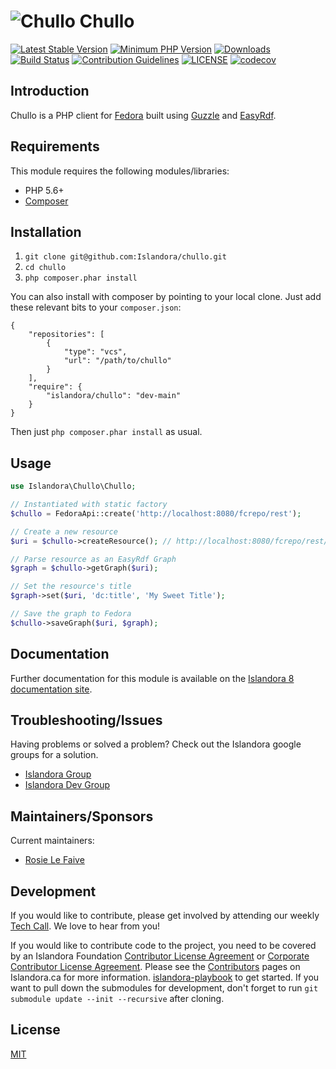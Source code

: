 # ![Chullo](https://cloud.githubusercontent.com/assets/2371345/15409650/21fd66a6-1dec-11e6-9fb3-4a1554a0fb3d.png) Chullo

[![Latest Stable Version](https://img.shields.io/packagist/v/Islandora/chullo.svg?style=flat-square)](https://packagist.org/packages/islandora/chullo)
[![Minimum PHP Version](https://img.shields.io/badge/php-%3E%3D%205.6-8892BF.svg?style=flat-square)](https://php.net/)
[![Downloads](https://img.shields.io/packagist/dt/islandora/chullo.svg?style=flat-square)](https://packagist.org/packages/islandora/chullo)
[![Build Status](https://travis-ci.org/Islandora/chullo.svg?branch=main)](https://travis-ci.org/Islandora/chullo)
[![Contribution Guidelines](http://img.shields.io/badge/CONTRIBUTING-Guidelines-blue.svg)](./CONTRIBUTING.md)
[![LICENSE](https://img.shields.io/badge/license-MIT-blue.svg?style=flat-square)](./LICENSE)
[![codecov](https://codecov.io/gh/Islandora/chullo/branch/main/graph/badge.svg)](https://codecov.io/gh/Islandora/chullo)

## Introduction
Chullo is a PHP client for [Fedora](http://fedorarepository.org/) built using [Guzzle](http://guzzlephp.org) and [EasyRdf](http://www.easyrdf.org/).

## Requirements

This module requires the following modules/libraries:

* PHP 5.6+
* [Composer](https://getcomposer.org/)

## Installation

1. `git clone git@github.com:Islandora/chullo.git`
2. `cd chullo`
3. `php composer.phar install`

You can also install with composer by pointing to your local clone. Just add these relevant bits to your `composer.json`:

```
{
    "repositories": [
        {
            "type": "vcs",
            "url": "/path/to/chullo"
        }
    ],
    "require": {
        "islandora/chullo": "dev-main"
    }
}
```

Then just `php composer.phar install` as usual.

## Usage

```php
use Islandora\Chullo\Chullo;

// Instantiated with static factory
$chullo = FedoraApi::create('http://localhost:8080/fcrepo/rest');

// Create a new resource
$uri = $chullo->createResource(); // http://localhost:8080/fcrepo/rest/0b/0b/6c/68/0b0b6c68-30d8-410c-8a0e-154d0fd4ca20

// Parse resource as an EasyRdf Graph
$graph = $chullo->getGraph($uri);

// Set the resource's title
$graph->set($uri, 'dc:title', 'My Sweet Title');

// Save the graph to Fedora
$chullo->saveGraph($uri, $graph);

```

## Documentation

Further documentation for this module is available on the [Islandora 8 documentation site](https://islandora.github.io/documentation/).

## Troubleshooting/Issues

Having problems or solved a problem? Check out the Islandora google groups for a solution.

* [Islandora Group](https://groups.google.com/forum/?hl=en&fromgroups#!forum/islandora) 
* [Islandora Dev Group](https://groups.google.com/forum/?hl=en&fromgroups#!forum/islandora-dev)

## Maintainers/Sponsors

Current maintainers:

* [Rosie Le Faive](https://github.com/rosiel)


## Development

If you would like to contribute, please get involved by attending our weekly [Tech Call](https://github.com/Islandora/documentation/wiki). We love to hear from you!

If you would like to contribute code to the project, you need to be covered by an Islandora Foundation [Contributor License Agreement](http://islandora.ca/sites/default/files/islandora_cla.pdf) or [Corporate Contributor License Agreement](http://islandora.ca/sites/default/files/islandora_ccla.pdf). Please see the [Contributors](http://islandora.ca/resources/contributors) pages on Islandora.ca for more information.
[islandora-playbook](https://github.com/Islandora-Devops/islandora-playbook) to get started. If you want to pull down the submodules for development, don't forget to run `git submodule update --init --recursive` after cloning.

## License

[MIT](/LICENSE) 

